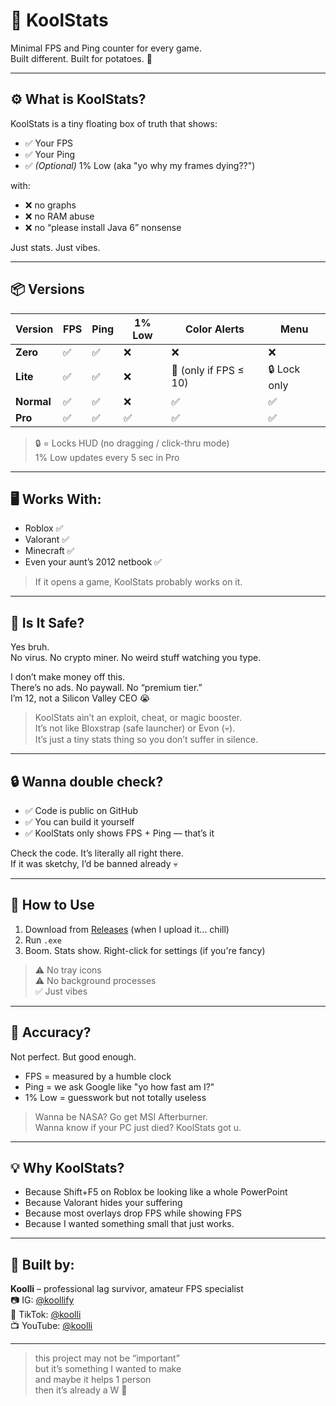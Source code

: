 # 🧊 KoolStats

Minimal FPS and Ping counter for every game.  
Built different. Built for potatoes. 🥔

---

## ⚙️ What is KoolStats?

KoolStats is a tiny floating box of truth that shows:
- ✅ Your FPS  
- ✅ Your Ping  
- ✅ *(Optional)* 1% Low (aka "yo why my frames dying??")  

with:
- ❌ no graphs  
- ❌ no RAM abuse  
- ❌ no “please install Java 6” nonsense  

Just stats. Just vibes.

---

## 📦 Versions

| Version     | FPS | Ping | 1% Low | Color Alerts              | Menu           |
|-------------|-----|------|--------|----------------------------|----------------|
| **Zero**    | ✅  | ✅   | ❌     | ❌                         | ❌             |
| **Lite**    | ✅  | ✅   | ❌     | 🔴 (only if FPS ≤ 10)      | 🔒 Lock only   |
| **Normal**  | ✅  | ✅   | ❌     | ✅                         | ✅             |
| **Pro**     | ✅  | ✅   | ✅     | ✅                         | ✅             |

> 🔒 = Locks HUD (no dragging / click-thru mode)  
> 1% Low updates every 5 sec in Pro

---

## 🖥 Works With:
- Roblox ✅
- Valorant ✅
- Minecraft ✅
- Even your aunt’s 2012 netbook ✅  
> If it opens a game, KoolStats probably works on it.

---

## 🧼 Is It Safe?

Yes bruh.  
No virus. No crypto miner. No weird stuff watching you type.

I don’t make money off this.  
There’s no ads. No paywall. No “premium tier.”  
I’m 12, not a Silicon Valley CEO 😭

> KoolStats ain’t an exploit, cheat, or magic booster.  
> It’s not like Bloxstrap (safe launcher) or Evon (💀).  
> It’s just a tiny stats thing so you don’t suffer in silence.

---

## 🔒 Wanna double check?

- ✅ Code is public on GitHub  
- ✅ You can build it yourself  
- ✅ KoolStats only shows FPS + Ping — that’s it

Check the code. It’s literally all right there.  
If it was sketchy, I’d be banned already 💀

---

## 📁 How to Use

1. Download from [Releases](#) (when I upload it... chill)
2. Run `.exe`
3. Boom. Stats show. Right-click for settings (if you're fancy)

> ⚠️ No tray icons  
> ⚠️ No background processes  
> ✅ Just vibes

---

## 🤔 Accuracy?

Not perfect. But good enough.

- FPS = measured by a humble clock  
- Ping = we ask Google like "yo how fast am I?"  
- 1% Low = guesswork but not totally useless  

> Wanna be NASA? Go get MSI Afterburner.  
> Wanna know if your PC just died? KoolStats got u.

---

## 💡 Why KoolStats?

- Because Shift+F5 on Roblox be looking like a whole PowerPoint
- Because Valorant hides your suffering
- Because most overlays drop FPS while showing FPS
- Because I wanted something small that just works.

---

## 🧠 Built by:

**Koolli** – professional lag survivor, amateur FPS specialist  
📷 IG: [@koollify](https://instagram.com/koollify)  
🎵 TikTok: [@koolli](https://tiktok.com/@koolli)  
📺 YouTube: [@koolli](https://youtube.com/@koolli)

---

> this project may not be “important”  
> but it’s something I wanted to make  
> and maybe it helps 1 person  
> then it’s already a W 💯
